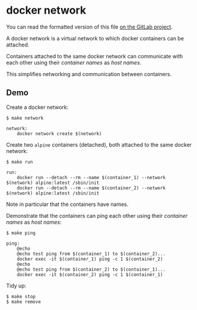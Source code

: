 # docker network

You can read the formatted version of this file
[on the GitLab project](https://gitlab.computing.dcu.ie/sblott/ca282-docker-demo).

A docker network is a virtual network to which docker containers can be attached.

Containers attached to the same docker network can communicate with each other
using their *container names* as *host names*.

This simplifies networking and communication between containers.

## Demo

Create a docker network:

```
$ make network
```

```
network:
	docker network create $(network)
```

Create two `alpine` containers (detached), both attached to the same docker network:

```
$ make run
```

```
run:
	docker run --detach --rm --name $(container_1) --network $(network) alpine:latest /sbin/init
	docker run --detach --rm --name $(container_2) --network $(network) alpine:latest /sbin/init
```

Note in particular that the containers have names.

Demonstrate that the containers can ping each other using their *container names* as *host names*:

```
$ make ping
```

```
ping:
	@echo
	@echo test ping from $(container_1) to $(container_2)...
	docker exec -it $(container_1) ping -c 1 $(container_2)
	@echo
	@echo test ping from $(container_2) to $(container_1)...
	docker exec -it $(container_2) ping -c 1 $(container_1)
```

Tidy up:

```
$ make stop
$ make remove
```
